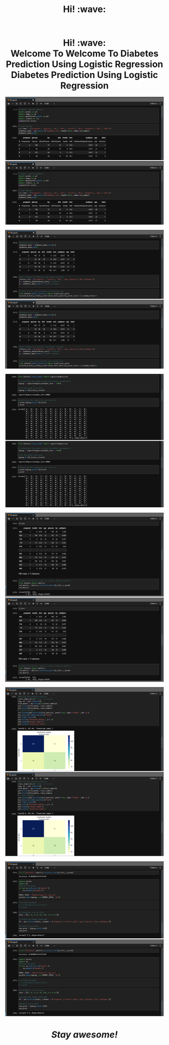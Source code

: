 <h1 align='center'> Hi! :wave:<br><br>	<h1 align='center'> Hi! :wave:<br>
Welcome To 	Welcome To 
Diabetes Prediction Using Logistic Regression	Diabetes Prediction Using Logistic Regression
</h1>	</h1>

![GitHub Logo](/Images/1.jpeg)	![GitHub Logo](/Images/1.jpeg)

![GitHub Logo](/Images/2.jpeg)	![GitHub Logo](/Images/2.jpeg)

![GitHub Logo](/Images/3.jpeg)	![GitHub Logo](/Images/3.jpeg)

![GitHub Logo](/Images/4.jpeg)	![GitHub Logo](/Images/4.jpeg)

![GitHub Logo](/Images/5.jpeg)	![GitHub Logo](/Images/5.jpeg)

![GitHub Logo](/Images/6.jpeg)	![GitHub Logo](/Images/6.jpeg)

<h1 align='center'><i>Stay awesome!</i></h1>
